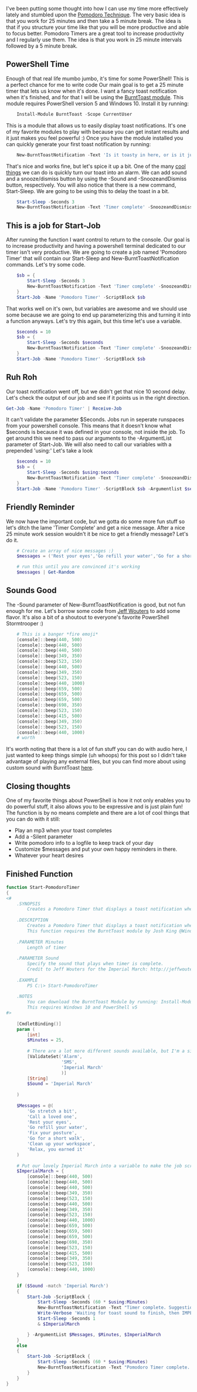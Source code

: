 I've been putting some thought into how I can use my time more effectively lately and stumbled upon the [Pomodoro Technique](https://en.wikipedia.org/wiki/Pomodoro_Technique). The very basic idea is that you work for 25 minutes and then take a 5 minute break. The idea is that if you structure your time like that you will be more productive and able to focus better.
Pomodoro Timers  are a great tool to increase productivity and I regularly use them. The idea is that you work in 25 minute intervals followed by a 5 minute break.

## PowerShell Time

Enough of that real life mumbo jumbo, it's time for some PowerShell! This is a perfect chance for me to write code  Our main goal is to get a 25 minute timer that lets us know when it's done. I want a fancy toast notification when it's finished, and for that I will be using the [BurntToast module](https://github.com/Windos/BurntToast). This module requires PowerShell version 5 and Windows 10. Install it by running:

```powershell
    Install-Module BurntToast -Scope CurrentUser
```

This is a module that allows us to easily display toast notifications. It's one of my favorite modules to play with because you can get instant results and it just makes you feel powerful :) Once you have the module installed you can quickly generate your first toast notification by running:

```powershell
    New-BurntToastNotification -Text 'Is it toasty in here, or is it just me?'
```


That's nice and works fine, but let's spice it up a bit. One of the many [cool things](https://king.geek.nz/tags/#crouton) we can do is quickly turn our toast into an alarm. We can add sound and a snooze/dismiss button by using the -Sound and -SnoozeandDismiss button, respectively. You will also notice that there is a new command, Start-Sleep. We are going to be using this to delay the toast in a bit.

```powershell
    Start-Sleep -Seconds 3
    New-BurntToastNotification -Text 'Timer complete' -SnoozeandDismiss -Sound Alarm
```

## This is a job for Start-Job

After running the function I want control to return to the console. Our goal is to increase productivity and having a powershell terminal dedicated to our timer isn't very productive. We are going to create a job named 'Pomodoro Timer' that will contain our Start-Sleep and New-BurntToastNotification commands. Let's try some code.

```powershell
    $sb = {
        Start-Sleep -Seconds 3
        New-BurntToastNotification -Text 'Timer complete' -SnoozeandDismiss -Sound Alarm
    }
    Start-Job -Name 'Pomodoro Timer' -ScriptBlock $sb 
```

That works well on it's own, but variables are awesome and we should use some because we are going to end up parameterizing this and turning it into a function anyways. Let's try this again, but this time let's use a variable.

```powershell
    $seconds = 10
    $sb = {
        Start-Sleep -Seconds $seconds
        New-BurntToastNotification -Text 'Timer complete' -SnoozeandDismiss -Sound Alarm
    }
    Start-Job -Name 'Pomodoro Timer' -ScriptBlock $sb 
```

## Ruh Roh
Our toast notification went off, but we didn't get that nice 10 second delay. Let's check the output of our job and see if it points us in the right direction.

```powershell
Get-Job -Name 'Pomodoro Timer' | Receive-Job
```

It can't validate the parameter $Seconds. Jobs run in seperate runspaces from your powershell console. This means that it doesn't know what $seconds is because it was defined in your console, not inside the job. To get around this we need to pass our arguments to the -ArgumentList parameter of Start-Job. We will also need to call our variables with a prepended 'using:' Let's take a look

```powershell
    $seconds = 10
    $sb = {
        Start-Sleep -Seconds $using:seconds
        New-BurntToastNotification -Text 'Timer complete' -SnoozeandDismiss -Sound Alarm
    }
    Start-Job -Name 'Pomodoro Timer' -ScriptBlock $sb -Argumentlist $seconds
```

## Friendly Reminder
We now have the important code, but we gotta do some more fun stuff so let's ditch the lame 'Timer Complete' and get a nice message. After a nice 25 minute work session wouldn't it be nice to get a friendly message? Let's do it.

```powershell
    # Create an array of nice messages :)
    $messages = ('Rest your eyes','Go refill your water','Go for a short walk')

    # run this until you are convinced it's working
    $messages | Get-Random
```

## Sounds Good
The -Sound parameter of New-BurntToastNotification is good, but not fun enough for me. Let's borrow some code from [Jeff Wouters](http://jeffwouters.nl/index.php/2012/03/get-your-geek-on-with-powershell-and-some-music/) to add some flavor. It's also a bit of a shoutout to everyone's favorite PowerShell Stormtrooper :)

```powershell
    # This is a banger *fire emoji*
    [console]::beep(440, 500)
    [console]::beep(440, 500)
    [console]::beep(440, 500)
    [console]::beep(349, 350)
    [console]::beep(523, 150)
    [console]::beep(440, 500)
    [console]::beep(349, 350)
    [console]::beep(523, 150)
    [console]::beep(440, 1000)
    [console]::beep(659, 500)
    [console]::beep(659, 500)
    [console]::beep(659, 500)
    [console]::beep(698, 350)
    [console]::beep(523, 150)
    [console]::beep(415, 500)
    [console]::beep(349, 350)
    [console]::beep(523, 150)
    [console]::beep(440, 1000)
    # worth
```

It's worth noting that there is a lot of fun stuff you can do with audio here, I just wanted to keep things simple (uh whoops) for this post so I didn't take advantage of playing any external files, but you can find more about using custom sound with BurntToast [here](https://king.geek.nz/2018/04/02/crouton-sounds/).

## Closing thoughts
One of my favorite things about PowerShell is how it not only enables you to do powerful stuff, it also allows you to be expressive and is just plain fun! The function is by no means complete and there are a lot of cool things that you can do with it still:
- Play an mp3 when your toast completes
- Add a -Silent parameter
- Write pomodoro info to a logfile to keep track of your day
- Customize $messages and put your own happy reminders in there.
- Whatever your heart desires

## Finished Function

```powershell
function Start-PomodoroTimer
{
<#
	.SYNOPSIS
		Creates a Pomodoro Timer that displays a toast notification when complete.
	
	.DESCRIPTION
		Creates a Pomodoro Timer that displays a toast notification when complete. It creates a job named 'Pomodoro Timer'
		This function requires the BurntToast module by Josh King @WindosNZ 
	
	.PARAMETER Minutes
		Length of timer
	
	.PARAMETER Sound
        Specify the sound that plays when timer is complete.
		Credit to Jeff Wouters for the Imperial March: http://jeffwouters.nl/index.php/2012/03/get-your-geek-on-with-powershell-and-some-music/
		
	.EXAMPLE
		PS C:\> Start-PomodoroTimer
	
	.NOTES
		You can download the BurntToast Module by running: Install-Module BurntToast -Scope CurrentUser
		This requires Windows 10 and PowerShell v5
#>
	
	[CmdletBinding()]
	param (
		[int]
		$Minutes = 25,
		
		# There are a lot more different sounds available, but I'm a simple man.
		[ValidateSet('Alarm',
					 'SMS',
					 'Imperial March'
					 )]
		[String]
		$Sound = 'Imperial March'
		
	)
	
	$Messages = @(
		'Go stretch a bit',
		'Call a loved one',
		'Rest your eyes',
		'Go refill your water',
		'Fix your posture',
		'Go for a short walk',
		'Clean up your workspace',
		'Relax, you earned it'
	)
	
	# Put our lovely Imperial March into a variable to make the job scriptblock a bit prettier
	$ImperialMarch = {
		[console]::beep(440, 500)
		[console]::beep(440, 500)
		[console]::beep(440, 500)
		[console]::beep(349, 350)
		[console]::beep(523, 150)
		[console]::beep(440, 500)
		[console]::beep(349, 350)
		[console]::beep(523, 150)
		[console]::beep(440, 1000)
		[console]::beep(659, 500)
		[console]::beep(659, 500)
		[console]::beep(659, 500)
		[console]::beep(698, 350)
		[console]::beep(523, 150)
		[console]::beep(415, 500)
		[console]::beep(349, 350)
		[console]::beep(523, 150)
		[console]::beep(440, 1000)
	}
	
	if ($Sound -match 'Imperial March')
	{
		Start-Job -ScriptBlock {
			Start-Sleep -Seconds (60 * $using:Minutes)
			New-BurntToastNotification -Text "Timer complete. Suggestion: $($using:Messages | Get-Random)." -SnoozeAndDismiss
			Write-Verbose 'Waiting for toast sound to finish, then IMPERIAL MARCH'
			Start-Sleep -Seconds 1
			& $ImperialMarch

		} -ArgumentList $Messages, $Minutes, $ImperialMarch
	}
	else
	{
		Start-Job -ScriptBlock {
			Start-Sleep -Seconds (60 * $using:Minutes)
			New-BurntToastNotification -Text "Pomodoro Timer complete. Suggestion: $($Using:Messages | Get-Random)." -SnoozeAndDismiss -Sound $Sound
		}
	}
}
```